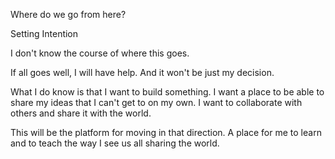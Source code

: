 Where do we go from here?

Setting Intention

I don't know the course of where this goes.

If all goes well, I will have help. And it won't be just my decision.

What I do know is that I want to build something. I want a place to be able to
share my ideas that I can't get to on my own. I want to collaborate with others
and share it with the world.

This will be the platform for moving in that direction. A place for me to learn
and to teach the way I see us all sharing the world.
